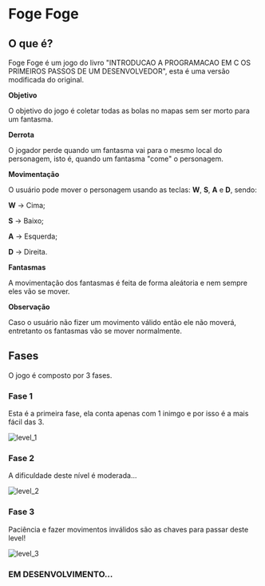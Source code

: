 # Foge Foge

## O que é?
Foge Foge é um jogo do livro "INTRODUCAO A PROGRAMACAO EM C OS PRIMEIROS PASSOS DE UM DESENVOLVEDOR", esta é uma versão modificada do original.

**Objetivo**

O objetivo do jogo é coletar todas as bolas no mapas sem ser morto para um fantasma.

**Derrota**

O jogador perde quando um fantasma vai para o mesmo local do personagem, isto é, quando um fantasma "come" o personagem.

**Movimentação**

O usuário pode mover o personagem usando as teclas: **W**, **S**, **A** e **D**, sendo:

**W** -> Cima;

**S** -> Baixo;

**A** -> Esquerda;

**D** -> Direita.

**Fantasmas**

A movimentação dos fantasmas é feita de forma aleátoria e nem sempre eles vão se mover.

**Observação**

Caso o usuário não fizer um movimento válido então ele não moverá, entretanto os fantasmas vão se mover normalmente.

## Fases
O jogo é composto por 3 fases.

### Fase 1 ###

Esta é a primeira fase, ela conta apenas com 1 inimgo e por isso é a mais fácil das 3.

![level_1](https://user-images.githubusercontent.com/65574850/101289255-18004080-37da-11eb-8bef-c67e98f446d3.png)

### Fase 2 ###

A dificuldade deste nível é moderada...

![level_2](https://user-images.githubusercontent.com/65574850/101289261-1e8eb800-37da-11eb-9083-8bbb3f608b94.png)


### Fase 3 ###

Paciência e fazer movimentos inválidos são as chaves para passar deste level!

![level_3](https://user-images.githubusercontent.com/65574850/101289267-24849900-37da-11eb-83ea-0a548d38eb10.png)


### EM DESENVOLVIMENTO... ###
